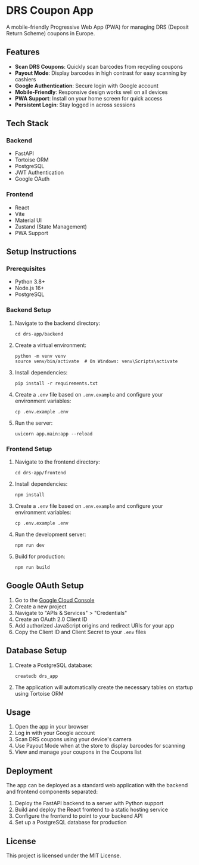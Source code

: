 # DRS Coupon App

A mobile-friendly Progressive Web App (PWA) for managing DRS (Deposit Return Scheme) coupons in Europe.

## Features

- **Scan DRS Coupons**: Quickly scan barcodes from recycling coupons
- **Payout Mode**: Display barcodes in high contrast for easy scanning by cashiers
- **Google Authentication**: Secure login with Google account
- **Mobile-Friendly**: Responsive design works well on all devices
- **PWA Support**: Install on your home screen for quick access
- **Persistent Login**: Stay logged in across sessions

## Tech Stack

### Backend
- FastAPI
- Tortoise ORM
- PostgreSQL
- JWT Authentication
- Google OAuth

### Frontend
- React
- Vite
- Material UI
- Zustand (State Management)
- PWA Support

## Setup Instructions

### Prerequisites
- Python 3.8+
- Node.js 16+
- PostgreSQL

### Backend Setup

1. Navigate to the backend directory:
   ```
   cd drs-app/backend
   ```

2. Create a virtual environment:
   ```
   python -m venv venv
   source venv/bin/activate  # On Windows: venv\Scripts\activate
   ```

3. Install dependencies:
   ```
   pip install -r requirements.txt
   ```

4. Create a `.env` file based on `.env.example` and configure your environment variables:
   ```
   cp .env.example .env
   ```

5. Run the server:
   ```
   uvicorn app.main:app --reload
   ```

### Frontend Setup

1. Navigate to the frontend directory:
   ```
   cd drs-app/frontend
   ```

2. Install dependencies:
   ```
   npm install
   ```

3. Create a `.env` file based on `.env.example` and configure your environment variables:
   ```
   cp .env.example .env
   ```

4. Run the development server:
   ```
   npm run dev
   ```

5. Build for production:
   ```
   npm run build
   ```

## Google OAuth Setup

1. Go to the [Google Cloud Console](https://console.cloud.google.com/)
2. Create a new project
3. Navigate to "APIs & Services" > "Credentials"
4. Create an OAuth 2.0 Client ID
5. Add authorized JavaScript origins and redirect URIs for your app
6. Copy the Client ID and Client Secret to your `.env` files

## Database Setup

1. Create a PostgreSQL database:
   ```
   createdb drs_app
   ```

2. The application will automatically create the necessary tables on startup using Tortoise ORM

## Usage

1. Open the app in your browser
2. Log in with your Google account
3. Scan DRS coupons using your device's camera
4. Use Payout Mode when at the store to display barcodes for scanning
5. View and manage your coupons in the Coupons list

## Deployment

The app can be deployed as a standard web application with the backend and frontend components separated:

1. Deploy the FastAPI backend to a server with Python support
2. Build and deploy the React frontend to a static hosting service
3. Configure the frontend to point to your backend API
4. Set up a PostgreSQL database for production

## License

This project is licensed under the MIT License.
